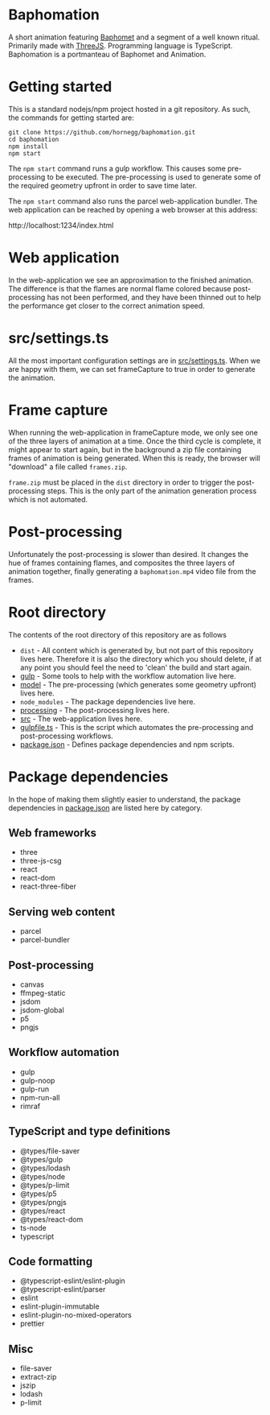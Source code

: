 # Baphomation

A short animation featuring [Baphomet](https://en.wikipedia.org/wiki/Baphomet) and a segment of a well known ritual.  Primarily made with [ThreeJS](https://threejs.org/).  Programming language is TypeScript.  Baphomation is a portmanteau of Baphomet and Animation.

# Getting started

This is a standard nodejs/npm project hosted in a git repository.  As such, the commands for getting started are:

```
git clone https://github.com/hornegg/baphomation.git
cd baphomation
npm install
npm start
```

The `npm start` command runs a gulp workflow.  This causes some pre-processing to be executed.  The pre-processing is used to generate some of the required geometry upfront in order to save time later.

The `npm start` command also runs the parcel web-application bundler.  The web application can be reached by opening a web browser at this address:

http://localhost:1234/index.html

# Web application

In the web-application we see an approximation to the finished animation.  The difference is that the flames are normal flame colored because post-processing has not been performed, and they have been thinned out to help the performance get closer to the correct animation speed.

# src/settings.ts

All the most important configuration settings are in [src/settings.ts](src/settings.ts).  When we are happy with them, we can set frameCapture to true in order to generate the animation.

# Frame capture

When running the web-application in frameCapture mode, we only see one of the three layers of animation at a time.  Once the third cycle is complete, it might appear to start again, but in the background a zip file containing frames of animation is being generated.  When this is ready, the browser will "download" a file called `frames.zip`.

`frame.zip` must be placed in the `dist` directory in order to trigger the post-processing steps.  This is the only part of the animation generation process which is not automated.

# Post-processing

Unfortunately the post-processing is slower than desired.  It changes the hue of frames containing flames, and composites the three layers of animation together, finally generating a `baphomation.mp4` video file from the frames.

# Root directory

The contents of the root directory of this repository are as follows

* `dist` - All content which is generated by, but not part of this repository lives here.  Therefore it is also the directory which you should delete, if at any point you should feel the need to 'clean' the build and start again.
* [gulp](./gulp) - Some tools to help with the workflow automation live here.
* [model](./model) - The pre-processing (which generates some geometry upfront) lives here.
* `node_modules` - The package dependencies live here.
* [processing](./processing) - The post-processing lives here.
* [src](./src) - The web-application lives here.
* [gulpfile.ts](./gulpfile.ts) - This is the script which automates the pre-processing and post-processing workflows.
* [package.json](./package.json) - Defines package dependencies and npm scripts.

# Package dependencies

In the hope of making them slightly easier to understand, the package dependencies in [package.json](./package.json) are listed here by category.

## Web frameworks

* three
* three-js-csg 
* react
* react-dom
* react-three-fiber

## Serving web content

* parcel
* parcel-bundler

## Post-processing

* canvas
* ffmpeg-static
* jsdom
* jsdom-global
* p5
* pngjs
 
## Workflow automation

* gulp
* gulp-noop
* gulp-run
* npm-run-all
* rimraf

## TypeScript and type definitions

* @types/file-saver
* @types/gulp
* @types/lodash
* @types/node
* @types/p-limit
* @types/p5
* @types/pngjs
* @types/react
* @types/react-dom
* ts-node
* typescript

## Code formatting

* @typescript-eslint/eslint-plugin
* @typescript-eslint/parser
* eslint
* eslint-plugin-immutable
* eslint-plugin-no-mixed-operators
* prettier

## Misc

* file-saver
* extract-zip
* jszip
* lodash
* p-limit

